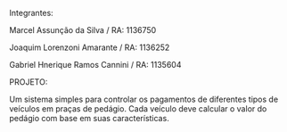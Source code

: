 Integrantes:

Marcel Assunção da Silva / RA: 1136750

Joaquim Lorenzoni Amarante / RA: 1136252

Gabriel Hnerique Ramos Cannini / RA: 1135604

PROJETO:

Um sistema simples para controlar os pagamentos de diferentes tipos de veículos em praças de pedágio. Cada veículo deve calcular o valor do pedágio com base em suas características.

